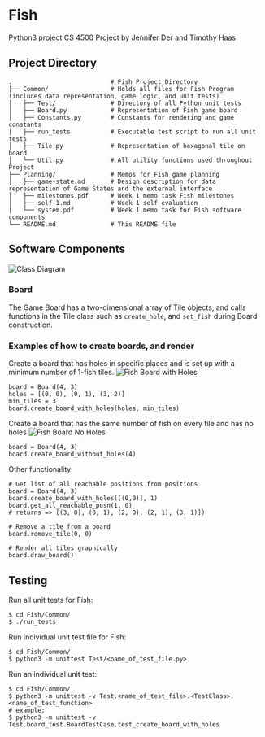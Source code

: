 # Fish
Python3 project
CS 4500 Project by Jennifer Der and Timothy Haas

## Project Directory

```
.                           # Fish Project Directory
├── Common/                 # Holds all files for Fish Program (includes data representation, game logic, and unit tests)
│   ├── Test/               # Directory of all Python unit tests
│   ├── Board.py            # Representation of Fish game board
│   ├── Constants.py        # Constants for rendering and game constants
│   ├── run_tests           # Executable test script to run all unit tests
│   ├── Tile.py             # Representation of hexagonal tile on board
│   └── Util.py             # All utility functions used throughout Project
├── Planning/               # Memos for Fish game planning   
│   ├── game-state.md       # Design description for data representation of Game States and the external interface
│   ├── milestones.pdf      # Week 1 memo task Fish milestones
│   ├── self-1.md           # Week 1 self evaluation
│   └── system.pdf          # Week 1 memo task for Fish software components
└── README.md               # This README file
```

## Software Components
![Class Diagram](https://i.imgur.com/RlwPXWY.png)
### Board
The Game Board has a two-dimensional array of Tile objects, and calls functions in the Tile class such as `create_hole`, and `set_fish` during Board construction.

### Examples of how to create boards, and render

Create a board that has holes in specific places and is set up with a minimum number of 1-fish tiles. 
![Fish Board with Holes](https://i.imgur.com/PCWOPuJ.png)
```
board = Board(4, 3)
holes = [(0, 0), (0, 1), (3, 2)] 
min_tiles = 3
board.create_board_with_holes(holes, min_tiles)
```

Create a board that has the same number of fish on every tile and has no holes
![Fish Board No Holes](https://i.imgur.com/q8TYTyn.png)
```
board = Board(4, 3)
board.create_board_without_holes(4)
```

Other functionality
```
# Get list of all reachable positions from positions
board = Board(4, 3)
board.create_board_with_holes([(0,0)], 1)
board.get_all_reachable_posn(1, 0) 
# returns => [(3, 0), (0, 1), (2, 0), (2, 1), (3, 1)])

# Remove a tile from a board
board.remove_tile(0, 0)

# Render all tiles graphically
board.draw_board()
```


## Testing
Run all unit tests for Fish:
```
$ cd Fish/Common/
$ ./run_tests
```
Run individual unit test file for Fish:
```
$ cd Fish/Common/
$ python3 -m unittest Test/<name_of_test_file.py>
```
Run an individual unit test:
```
$ cd Fish/Common/
$ python3 -m unittest -v Test.<name_of_test_file>.<TestClass>.<name_of_test_function>
# example:
$ python3 -m unittest -v Test.board_test.BoardTestCase.test_create_board_with_holes
```

